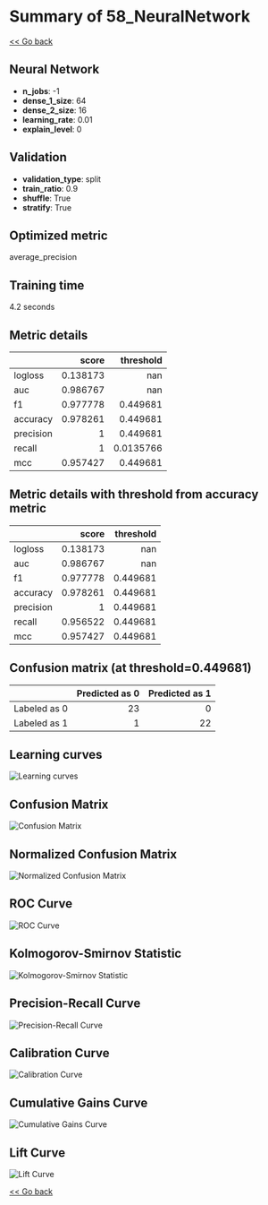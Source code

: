 # Summary of 58_NeuralNetwork

[<< Go back](../README.md)


## Neural Network
- **n_jobs**: -1
- **dense_1_size**: 64
- **dense_2_size**: 16
- **learning_rate**: 0.01
- **explain_level**: 0

## Validation
 - **validation_type**: split
 - **train_ratio**: 0.9
 - **shuffle**: True
 - **stratify**: True

## Optimized metric
average_precision

## Training time

4.2 seconds

## Metric details
|           |    score |   threshold |
|:----------|---------:|------------:|
| logloss   | 0.138173 | nan         |
| auc       | 0.986767 | nan         |
| f1        | 0.977778 |   0.449681  |
| accuracy  | 0.978261 |   0.449681  |
| precision | 1        |   0.449681  |
| recall    | 1        |   0.0135766 |
| mcc       | 0.957427 |   0.449681  |


## Metric details with threshold from accuracy metric
|           |    score |   threshold |
|:----------|---------:|------------:|
| logloss   | 0.138173 |  nan        |
| auc       | 0.986767 |  nan        |
| f1        | 0.977778 |    0.449681 |
| accuracy  | 0.978261 |    0.449681 |
| precision | 1        |    0.449681 |
| recall    | 0.956522 |    0.449681 |
| mcc       | 0.957427 |    0.449681 |


## Confusion matrix (at threshold=0.449681)
|              |   Predicted as 0 |   Predicted as 1 |
|:-------------|-----------------:|-----------------:|
| Labeled as 0 |               23 |                0 |
| Labeled as 1 |                1 |               22 |

## Learning curves
![Learning curves](learning_curves.png)
## Confusion Matrix

![Confusion Matrix](confusion_matrix.png)


## Normalized Confusion Matrix

![Normalized Confusion Matrix](confusion_matrix_normalized.png)


## ROC Curve

![ROC Curve](roc_curve.png)


## Kolmogorov-Smirnov Statistic

![Kolmogorov-Smirnov Statistic](ks_statistic.png)


## Precision-Recall Curve

![Precision-Recall Curve](precision_recall_curve.png)


## Calibration Curve

![Calibration Curve](calibration_curve_curve.png)


## Cumulative Gains Curve

![Cumulative Gains Curve](cumulative_gains_curve.png)


## Lift Curve

![Lift Curve](lift_curve.png)



[<< Go back](../README.md)
